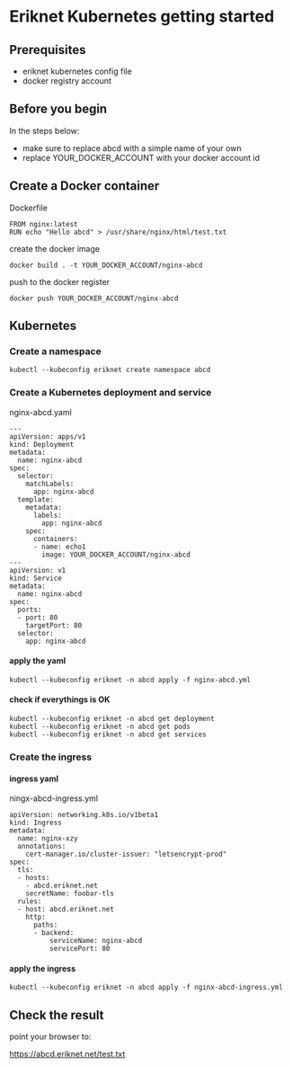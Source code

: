 # Eriknet Kubernetes getting started

## Prerequisites
- eriknet kubernetes config file
- docker registry account

## Before you begin
In the steps below:
- make sure to replace abcd with a simple name of your own 
- replace YOUR_DOCKER_ACCOUNT with your docker account id

## Create a Docker container

Dockerfile
```
FROM nginx:latest
RUN echo "Hello abcd" > /usr/share/nginx/html/test.txt
```

create the docker image
```
docker build . -t YOUR_DOCKER_ACCOUNT/nginx-abcd
```

push to the docker register
```
docker push YOUR_DOCKER_ACCOUNT/nginx-abcd
```



## Kubernetes

### Create a namespace
```
kubectl --kubeconfig eriknet create namespace abcd
```

### Create a Kubernetes deployment and service
nginx-abcd.yaml
```
---
apiVersion: apps/v1
kind: Deployment
metadata:
  name: nginx-abcd
spec:
  selector:
    matchLabels:
      app: nginx-abcd
  template:
    metadata:
      labels:
        app: nginx-abcd
    spec:
      containers:
      - name: echo1
        image: YOUR_DOCKER_ACCOUNT/nginx-abcd
---
apiVersion: v1
kind: Service
metadata:
  name: nginx-abcd
spec:
  ports:
  - port: 80
    targetPort: 80
  selector:
    app: nginx-abcd
```

#### apply the yaml
```
kubectl --kubeconfig eriknet -n abcd apply -f nginx-abcd.yml
```

#### check if everythings is OK
```
kubectl --kubeconfig eriknet -n abcd get deployment
kubectl --kubeconfig eriknet -n abcd get pods
kubectl --kubeconfig eriknet -n abcd get services
```

### Create the ingress


#### ingress yaml
ningx-abcd-ingress.yml
```
apiVersion: networking.k8s.io/v1beta1
kind: Ingress
metadata:
  name: nginx-xzy
  annotations:
    cert-manager.io/cluster-issuer: "letsencrypt-prod"
spec:
  tls:
  - hosts:
    - abcd.eriknet.net
    secretName: foobar-tls
  rules:
  - host: abcd.eriknet.net
    http:
      paths:
      - backend:
          serviceName: nginx-abcd
          servicePort: 80
```

#### apply the ingress
```
kubectl --kubeconfig eriknet -n abcd apply -f nginx-abcd-ingress.yml
```


## Check the result

point your browser to: 

https://abcd.eriknet.net/test.txt
